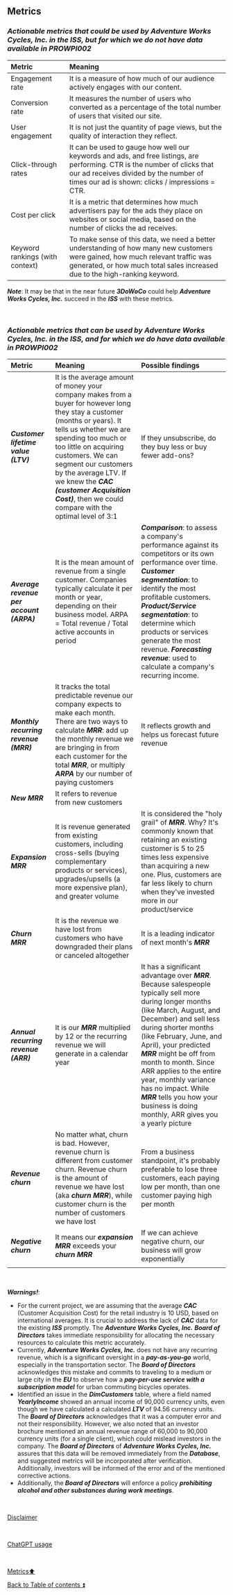 ## Metrics  

### **_Actionable metrics that could be used by Adventure Works Cycles, Inc. in the ISS, but for which we do not have data available in PROWPI002_**  

| Metric                | Meaning                                                                                                                              | 
| :-------------------- | :----------------------------------------------------------------------------------------------------------------------------------- | 
| Engagement rate       | It is a measure of how much of our audience actively engages with our content. |
| Conversion rate       | It measures the number of users who converted as a percentage of the total number of users that visited our site. |
| User engagement       | It is not just the quantity of page views, but the quality of interaction they reflect. |
| Click-through rates   | It can be used to gauge how well our keywords and ads, and free listings, are performing. CTR is the number of clicks that our ad receives divided by the number of times our ad is shown: clicks / impressions = CTR. |
| Cost per click        | It is a metric that determines how much advertisers pay for the ads they place on websites or social media, based on the number of clicks the ad receives. |
| Keyword rankings (with context) | To make sense of this data, we need a better understanding of how many new customers were gained, how much relevant traffic was generated, or how much total sales increased due to the high-ranking keyword. |

**_Note_**: It may be that in the near future **_3DoWoCo_** could help **_Adventure Works Cycles, Inc._** succeed in the **_ISS_** with these metrics.

&nbsp;  

### **_Actionable metrics that can be used by Adventure Works Cycles, Inc. in the ISS, and for which we do have data available in PROWPI002_**  

| Metric          | Meaning              | Possible findings |
| :-------------- | :------------------- | :---------------- |
| **_Customer lifetime value (LTV)_** | It is the average amount of money your company makes from a buyer for however long they stay a customer (months or years). It tells us whether we are spending too much or too little on acquiring customers. We can segment our customers by the average LTV. If we knew the **_CAC (customer Acquisition Cost)_**, then we could compare with the optimal level of 3:1 | If they unsubscribe, do they buy less or buy fewer add-ons? |
| **_Average revenue per account (ARPA)_** | It is the mean amount of revenue from a single customer. Companies typically calculate it per month or year, depending on their business model. ARPA = Total revenue / Total active accounts in period | **_Comparison_**: to assess a company's performance against its competitors or its own performance over time. **_Customer segmentation_**: to identify the most profitable customers. **_Product/Service segmentation_**: to determine which products or services generate the most revenue. **_Forecasting revenue_**: used to calculate a company's recurring income.|
| **_Monthly recurring revenue (MRR)_** | It tracks the total predictable revenue our company expects to make each month. There are two ways to calculate **_MRR_**: add up the monthly revenue we are bringing in from each customer for the total **_MRR_**, or multiply **_ARPA_** by our number of paying customers  | It reflects growth and helps us forecast future revenue| 
| **_New MRR_** | It refers to revenue from new customers | |
| **_Expansion MRR_** | It is revenue generated from existing customers, including cross-sells (buying complementary products or services), upgrades/upsells (a more expensive plan), and greater volume | It is considered the "holy grail" of **_MRR_**. Why? It's commonly known that retaining an existing customer is 5 to 25 times less expensive than acquiring a new one. Plus, customers are far less likely to churn when they've invested more in our product/service |
| **_Churn MRR_** | It is the revenue we have lost from customers who have downgraded their plans or canceled altogether | It is a leading indicator of next month's **_MRR_** |
| **_Annual recurring revenue (ARR)_** | It is our **_MRR_** multiplied by 12 or the recurring revenue we will generate in a calendar year | It has a significant advantage over **_MRR_**. Because salespeople typically sell more during longer months (like March, August, and December) and sell less during shorter months (like February, June, and April), your predicted **_MRR_** might be off from month to month. Since ARR applies to the entire year, monthly variance has no impact. While **_MRR_** tells you how your business is doing monthly, ARR gives you a yearly picture |
| **_Revenue churn_** | No matter what, churn is bad. However, revenue churn is different from customer churn. Revenue churn is the amount of revenue we have lost (aka **_churn MRR_**), while customer churn is the number of customers we have lost | From a business standpoint, it's probably preferable to lose three customers, each paying low per month, than one customer paying high per month |
|  **_Negative churn_** | It means our **_expansion MRR_** exceeds your **_churn MRR_** | If we can achieve negative churn, our business will grow exponentially |
| | | |

<p><br></p>

**_Warnings!_**:
- For the current project, we are assuming that the average **_CAC_** (Customer Acquisition Cost) for the retail industry is 10 USD, based on international averages. It is crucial to address the lack of **_CAC_** data for the existing **_ISS_** promptly. The **_Adventure Works Cycles, Inc._** **_Board of Directors_** takes immediate responsibility for allocating the necessary resources to calculate this metric accurately.
- Currently, **_Adventure Works Cycles, Inc._** does not have any recurring revenue, which is a significant oversight in a **_pay-as-you-go_** world, especially in the transportation sector. The **_Board of Directors_** acknowledges this mistake and commits to traveling to a medium or large city in the **_EU_** to observe how a **_pay-per-use service with a subscription model_** for urban commuting bicycles operates.
- Identified an issue in the **_DimCustomers_** table, where a field named **_YearlyIncome_** showed an annual income of 90,000 currency units, even though we have calculated a calculated **_LTV_** of 94.56 currency units. The **_Board of Directors_** acknowledges that it was a computer error and not their responsibility. However, we also noted that an investor brochure mentioned an annual revenue range of 60,000 to 90,000 currency units (for a single client), which could mislead investors in the company. The **_Board of Directors_** of **_Adventure Works Cycles, Inc._** assures that this data will be removed immediately from the **_Database_**, and suggested metrics will be incorporated after verification. Additionally, investors will be informed of the error and of the mentioned corrective actions.
- Additionally, the **_Board of Directors_** will enforce a policy **_prohibiting alcohol and other substances during work meetings_**.

<p><br></p> 

[Disclaimer](../DISCLAIMER.md)

<p><br></p> 

[ChatGPT usage](../CHATGPT_USAGE.md)  

<p><br></p>

[Metrics:arrow_up:](metrics.md)  

[Back to Table of contents :arrow_double_up:](../README.md)